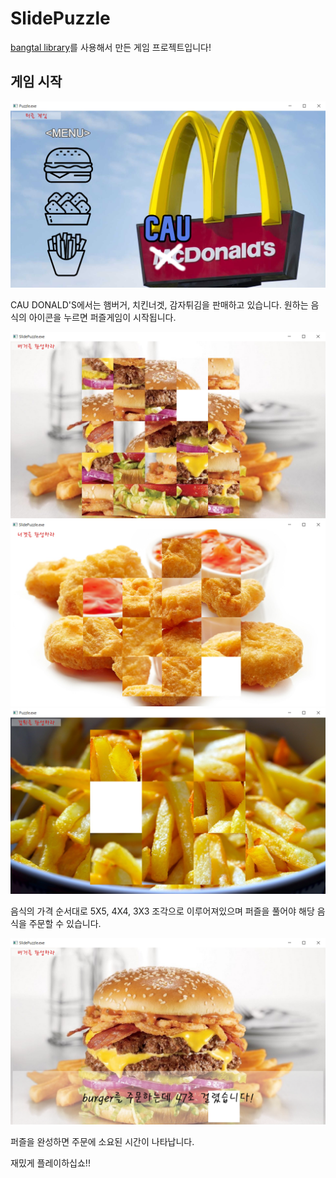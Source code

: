 # SlidePuzzle
[bangtal library](https://cafe.naver.com/bangtal)를 사용해서 만든 게임 프로젝트입니다!


## 게임 시작
![main](https://github.com/7minutes-7/SlidePuzzle/blob/master/Images/main.png)

CAU DONALD'S에서는 햄버거, 치킨너겟, 감자튀김을 판매하고 있습니다.
원하는 음식의 아이콘을 누르면 퍼즐게임이 시작됩니다.


![burger](https://github.com/7minutes-7/SlidePuzzle/blob/master/Images/burger_readme.png)
![nuggets](https://github.com/7minutes-7/SlidePuzzle/blob/master/Images/nuggets_readme.png)
![fries](https://github.com/7minutes-7/SlidePuzzle/blob/master/Images/fries_readme.png)

음식의 가격 순서대로 5X5, 4X4, 3X3 조각으로 이루어져있으며 퍼즐을 풀어야 해당 음식을 주문할 수 있습니다.

![complete](https://github.com/7minutes-7/SlidePuzzle/blob/master/Images/complete_readme.png)

퍼즐을 완성하면 주문에 소요된 시간이 나타납니다.

재밌게 플레이하십쇼!!
